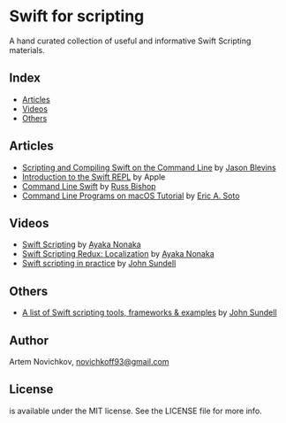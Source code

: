 # Swift for scripting

A hand curated collection of useful and informative Swift Scripting materials.
## Index

- [Articles](#articles)
- [Videos](#videos)
- [Others](#others)

## Articles
- [Scripting and Compiling Swift on the Command Line](http://jblevins.org/log/swift)  by [Jason Blevins](https://twitter.com/jrblevin)
- [Introduction to the Swift REPL](https://developer.apple.com/swift/blog/?id=18) by Apple
- [Command Line Swift](http://www.russbishop.net/command-line-swift) by [Russ Bishop](https://twitter.com/xenadu02)
- [Command Line Programs on macOS Tutorial](https://www.raywenderlich.com/163134/command-line-programs-macos-tutorial-2) by [Eric A. Soto](https://twitter.com/ericwastaken)

## Videos
- [Swift Scripting](https://news.realm.io/news/swift-scripting/) by [Ayaka Nonaka](https://twitter.com/ayanonagon)
- [Swift Scripting Redux: Localization](https://news.realm.io/news/altconf-ayaka-nonaka-swift-scripting-redux-localization/) by [Ayaka Nonaka](https://twitter.com/ayanonagon)
- [Swift scripting in practice](https://youtu.be/_8hQA67n04E) by [John Sundell](https://twitter.com/johnsundell)

## Others

- [A list of Swift scripting tools, frameworks & examples](https://github.com/JohnSundell/SwiftScripting) by [John Sundell](https://twitter.com/johnsundell)

## Author
Artem Novichkov, novichkoff93@gmail.com

## License

 is available under the MIT license. See the LICENSE file for more info.
